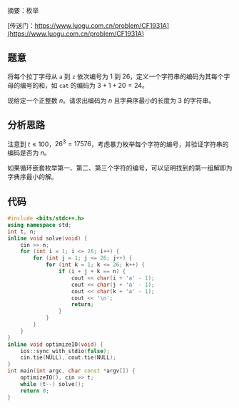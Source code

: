 摘要：枚举

[传送门：https://www.luogu.com.cn/problem/CF1931A](https://www.luogu.com.cn/problem/CF1931A)

## 题意

将每个拉丁字母从 `a` 到 `z` 依次编号为 $1$ 到 $26$，定义一个字符串的编码为其每个字母的编号的和，如 `cat` 的编码为 $3 + 1 + 20 = 24$。

现给定一个正整数 $n$。请求出编码为 $n$ 且字典序最小的长度为 $3$ 的字符串。

## 分析思路

注意到 $t \leq 100$，$26 ^ 3 = 17576$，考虑暴力枚举每个字符的编号，并验证字符串的编码是否为 $n$。

如果循环嵌套枚举第一、第二、第三个字符的编号，可以证明找到的第一组解即为字典序最小的解。

## 代码

```cpp
#include <bits/stdc++.h>
using namespace std;
int t, n;
inline void solve(void) {
    cin >> n;
    for (int i = 1; i <= 26; i++) {
        for (int j = 1; j <= 26; j++) {
            for (int k = 1; k <= 26; k++) {
                if (i + j + k == n) {
                    cout << char(i + 'a' - 1);
                    cout << char(j + 'a' - 1);
                    cout << char(k + 'a' - 1);
                    cout << '\n';
                    return;
                }
            }
        }
    }
}
inline void optimizeIO(void) {
    ios::sync_with_stdio(false);
    cin.tie(NULL), cout.tie(NULL);
}
int main(int argc, char const *argv[]) {
    optimizeIO(), cin >> t;
    while (t--) solve();
    return 0;
}

```